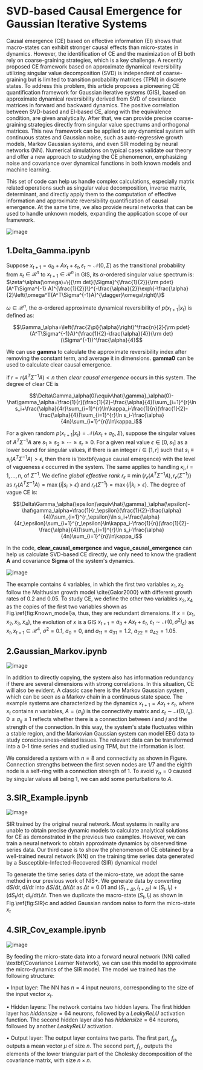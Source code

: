 # SVD-based Causal Emergence for Gaussian Iterative Systems

Causal emergence (CE) based on effective information (EI) shows that macro-states can exhibit stronger causal effects than micro-states in dynamics. However, the identification of CE and the maximization of EI both rely on coarse-graining strategies, which is a key challenge. A recently proposed CE framework based on approximate dynamical reversibility utilizing singular value decomposition (SVD) is independent of coarse-graining but is limited to transition probability matrices (TPM) in discrete states. To address this problem, this article proposes a pioneering CE quantification framework for Gaussian iterative systems (GIS), based on approximate dynamical reversibility derived from SVD of covariance matrices in forward and backward dynamics. The positive correlation between SVD-based and EI-based CE, along with the equivalence condition, are given analytically. After that, we can provide precise coarse-graining strategies directly from singular value spectrums and orthogonal matrices. This new framework can be applied to any dynamical system with continuous states and Gaussian noise, such as auto-regressive growth models, Markov Gaussian systems, and even SIR modeling by neural networks (NN). Numerical simulations on typical cases validate our theory and offer a new approach to studying the CE phenomenon, emphasizing noise and covariance over dynamical functions in both known models and machine learning.

This set of code can help us handle complex calculations, especially matrix related operations such as singular value decomposition, inverse matrix, determinant, and directly apply them to the computation of effective information and approximate reversibility quantification of causal emergence. At the same time, we also provide neural networks that can be used to handle unknown models, expanding the application scope of our framework.

![image](https://github.com/user-attachments/assets/34640c3d-f099-4cfd-a6f2-82dd66de50be)

## 1.Delta_Gamma.ipynb

Suppose $x_{t+1}=a_0+Ax_t+\varepsilon_t,\varepsilon_t\sim\mathcal{N}(0,\Sigma)$ as the transitional probability from $x_t\in\mathcal{R}^n$ to $x_{t+1}\in\mathcal{R}^n$ in GIS, its $\alpha$-ordered singular value spectrum is:
$\zeta^\alpha(\omega)=\{{\rm det}(\Sigma)^{\frac{1}{2}}{\rm pdet}(A^T\Sigma^{-1} A)^{\frac{1}{2}}\}^{-\frac{\alpha}{2}}\exp\{-\frac{\alpha}{2}\left(\omega^T(A^T\Sigma^{-1}A)^{\dagger}\omega\right)\}$

$\omega\in\mathcal{R}^n$, the $\alpha$-ordered approximate dynamical reversibility of $p(x_{t+1}|x_t)$ is defined as: 
```math
\Gamma_\alpha=\left(\frac{2\pi}{\alpha}\right)^\frac{n}{2}{\rm pdet}(A^T\Sigma^{-1}A)^{\frac{1}{2}-\frac{\alpha}{4}}{\rm det}(\Sigma^{-1})^\frac{\alpha}{4}
```

We can use **gamma** to calculate the approximate reversibility index after removing the constant term, and average it in dimensions. **gamma0** can be used to calculate clear causal emergence. 

if $r=r(A^T\Sigma^{-1} A)<n$ then *clear causal emergence* occurs in this system. The degree of clear CE is
```math
\Delta\Gamma_\alpha(0)\equiv\hat{\gamma}_\alpha(0)-\hat\gamma_\alpha=\frac{1}{r}(\frac{1}{2}-\frac{\alpha}{4})\sum_{i=1}^{r}\ln s_i+\frac{\alpha}{4r}\sum_{i=1}^{r}\ln\kappa_i-\frac{1}{n}(\frac{1}{2}-\frac{\alpha}{4})\sum_{i=1}^{r}\ln s_i-\frac{\alpha}{4n}\sum_{i=1}^{n}\ln\kappa_i
```

For a given random  $p(x_{t+1}|x_t)=\mathcal{N}(Ax_t+a_0,\Sigma)$, suppose the singular values of $A^T\Sigma^{-1}A$ are $s_1\geq s_2\geq\cdots\geq s_{r}\geq 0$. For a given real value $\epsilon\in [0,s_1]$ as a lower bound for singular values, if there is an integer $i\in[1,r]$ such that $s_i\equiv s_i(A^T\Sigma^{-1}A)>\epsilon$, then there is \textbf{vague causal emergence} with the level of vagueness $\epsilon$ occurred in the system. The same applies to handling $\kappa_i,i=1,\dots,n,$ of $\Sigma^{-1}$. We define *global effective rank* $r_\epsilon\equiv\min\lbrace r_\epsilon(A^T\Sigma^{-1} A),r_\epsilon(\Sigma^{-1})\rbrace$ as $r_{\epsilon}(A^T\Sigma^{-1} A)=\max\lbrace i|s_{i}>\epsilon\rbrace$ and $r_\epsilon(\Sigma^{-1})=\max\lbrace i|k_{i}>\epsilon\rbrace$. The degree of vague CE is:
```math
\Delta\Gamma_\alpha(\epsilon)\equiv\hat{\gamma}_\alpha(\epsilon)-\hat\gamma_\alpha=\frac{1}{r_\epsilon}(\frac{1}{2}-\frac{\alpha}{4})\sum_{i=1}^{r_\epsilon}\ln s_i+\frac{\alpha}{4r_\epsilon}\sum_{i=1}^{r_\epsilon}\ln\kappa_i-\frac{1}{n}(\frac{1}{2}-\frac{\alpha}{4})\sum_{i=1}^{r}\ln s_i-\frac{\alpha}{4n}\sum_{i=1}^{n}\ln\kappa_i
```

In the code, **clear_causal_emergence** and **vague_causal_emergence** can help us calculate SVD-based CE directly, we only need to know the gradient **A** and covariance **Sigma** of the system's dynamics.

![image](https://github.com/user-attachments/assets/101d3782-b64b-48eb-a473-e23caf767254)

The example contains 4 variables, in which the first two variables $x_1,x_2$ follow the Malthusian growth model \cite{Galor2000} with different growth rates of 0.2 and 0.05. To study CE, we define the other two variables $x_3,x_4$ as the copies of the first two variables shown as Fig.\ref{fig:Known_model}a, thus, they are redundant dimensions. If $x=(x_1,x_2,x_3,x_4)$, the evolution of $x$ is a GIS $x_{t+1}=a_0+Ax_t+\varepsilon_t$, $\varepsilon_t\sim\mathcal{N}(0,\sigma^2 I_4)$ as $x_t,x_{t+1}\in\mathcal{R}^{4}$, $\sigma^2=0.1$, $a_0=0$, and $a_{11}=a_{31}=1.2$, $a_{22}=a_{42}=1.05$.

## 2.Gaussian_Markov.ipynb

![image](https://github.com/user-attachments/assets/6b8d5624-97af-42d3-859f-fecf2816a2c5)

In addition to directly copying, the system also has information redundancy if there are several dimensions with strong correlations. In this situation, CE will also be evident. A classic case here is the Markov Gaussian system , which can be seen as a Markov chain in a continuous state space. The example systems are characterized by the dynamics $x_{t+1} =Ax_t+\varepsilon_t$, where $x_t$ contains $n$ variables, $A={(a_{ij})}$ is the connectivity matrix and $\varepsilon_t\sim\mathcal{N}(0,I_n)$. $0\leq a_{ij}\leq 1$ reflects whether there is a connection between $i$ and $j$ and the strength of the connection. In this way, the system's state fluctuates within a stable region, and the Markovian Gaussian system can model EEG data to study consciousness-related issues. The relevant data can be transformed into a 0-1 time series and studied using TPM, but the information is lost.

We considered a system with $n=8$ and connectivity as shown in Figure. Connection strengths between the first seven nodes are $1/7$ and the eighth node is a self-ring with a connection strength of 1. To avoid $\gamma_\alpha=0$ caused by singular values all being 1, we can add some perturbations to $A$.

## 3.SIR_Example.ipynb

![image](https://github.com/user-attachments/assets/23b01463-28fa-4e1b-bda1-223b10a10396)

SIR trained by the original neural network. Most systems in reality are unable to obtain precise dynamic models to calculate analytical solutions for CE as demonstrated in the previous two examples. However, we can train a neural network to obtain approximate dynamics by observed time series data. Our third case is to show the phenomenon of CE obtained by a well-trained neural network (NN) on the training time series data generated by a Susceptible-Infected-Recovered (SIR) dynamical model

To generate the time series data of the micro-state, we adopt the same method in our previous work of NIS+. We generate data by converting $\mathrm{d}S/\mathrm{d}t,\mathrm{d}I/\mathrm{d}t$ into $\Delta S/\Delta t,\Delta I/\Delta t$ as $\Delta t = 0.01$ and $(S_{t+\Delta t},I_{t+\Delta t})\approx(S_{t},I_{t})+(\mathrm{d}S_t/\mathrm{d}t,\mathrm{d}I_t/\mathrm{d}t)\Delta t$. Then we duplicate the macro-state $(S_t,I_t)$ as shown in Fig.\ref{fig:SIR}c and added Gaussian random noise to form the micro-state $x_t$

## 4.SIR_Cov_example.ipynb

![image](https://github.com/user-attachments/assets/ea43a254-7128-414a-9b74-99539c585e2a)

By feeding the micro-state data into a forward neural network (NN) called \textbf{Covariance Learner Network}, we can use this model to approximate the micro-dynamics of the SIR model. The model we trained has the following structure:

$\bullet$ Input layer: The NN has $n=4$ input neurons, corresponding to the size of the input vector $x_t$.

$\bullet$ Hidden layers: The network contains two hidden layers. The first hidden layer has $hiddensize=64$ neurons, followed by a $Leaky ReLU$ activation function. The second hidden layer also has $hiddensize=64$ neurons, followed by another $Leaky ReLU$ activation. 

$\bullet$ Output layer: The output layer contains two parts. The first part, $f_{\mu}$, outputs a mean vector $\mu$ of size $n$. The second part, $f_L$, outputs the elements of the lower triangular part of the Cholesky decomposition of the covariance matrix, with size $n\times n$.
